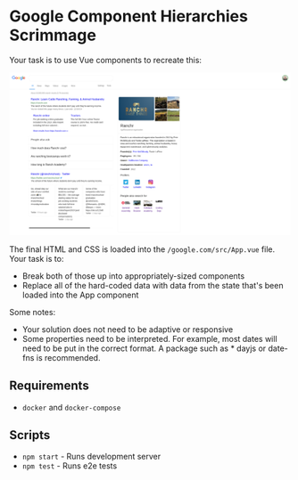 # Google Component Hierarchies Scrimmage

Your task is to use Vue components to recreate this:

![Google search results](./google-search-results.png)

The final HTML and CSS is loaded into the `/google.com/src/App.vue` file. Your task is to:

* Break both of those up into appropriately-sized components
* Replace all of the hard-coded data with data from the state that's been loaded into the App component

Some notes:

* Your solution does not need to be adaptive or responsive
* Some properties need to be interpreted. For example, most dates will need to be put in the correct format. A package such as * dayjs or date-fns is recommended.

## Requirements

* `docker` and `docker-compose`

## Scripts

* `npm start` - Runs development server
* `npm test` - Runs e2e tests
